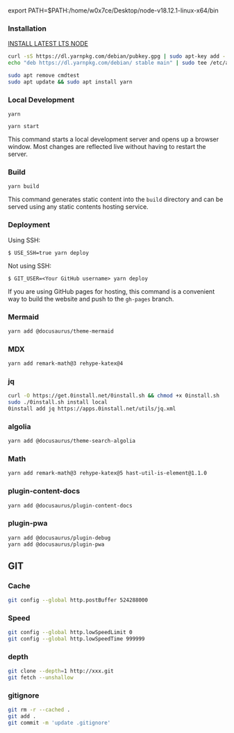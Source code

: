 
###

export PATH=$PATH:/home/w0x7ce/Desktop/node-v18.12.1-linux-x64/bin

### Installation

[INSTALL LATEST LTS NODE](https://github.com/nodejs/release#release-schedule)

```bash
curl -sS https://dl.yarnpkg.com/debian/pubkey.gpg | sudo apt-key add -
echo "deb https://dl.yarnpkg.com/debian/ stable main" | sudo tee /etc/apt/sources.list.d/yarn.list
```

```bash
sudo apt remove cmdtest
sudo apt update && sudo apt install yarn
```

### Local Development

```
yarn
```

```
yarn start
```

This command starts a local development server and opens up a browser window. Most changes are reflected live without having to restart the server.

### Build

```
yarn build
```

This command generates static content into the `build` directory and can be served using any static contents hosting service.

### Deployment

Using SSH:

```
$ USE_SSH=true yarn deploy
```

Not using SSH:

```
$ GIT_USER=<Your GitHub username> yarn deploy
```

If you are using GitHub pages for hosting, this command is a convenient way to build the website and push to the `gh-pages` branch.

### Mermaid

```bash
yarn add @docusaurus/theme-mermaid
```

### MDX

```bash
yarn add remark-math@3 rehype-katex@4
```

### jq

```bash
curl -O https://get.0install.net/0install.sh && chmod +x 0install.sh
sudo ./0install.sh install local
0install add jq https://apps.0install.net/utils/jq.xml
```

### algolia

```bash
yarn add @docusaurus/theme-search-algolia
```

### Math

```bash
yarn add remark-math@3 rehype-katex@5 hast-util-is-element@1.1.0
```

### plugin-content-docs

```bash
yarn add @docusaurus/plugin-content-docs
```

### plugin-pwa

```bash
yarn add @docusaurus/plugin-debug
yarn add @docusaurus/plugin-pwa
```

## GIT 

### Cache

```bash
git config --global http.postBuffer 524288000
```

### Speed

```bash
git config --global http.lowSpeedLimit 0
git config --global http.lowSpeedTime 999999
```

### depth

```bash
git clone --depth=1 http://xxx.git
git fetch --unshallow
```

### gitignore

```bash
git rm -r --cached .
git add .
git commit -m 'update .gitignore'
```